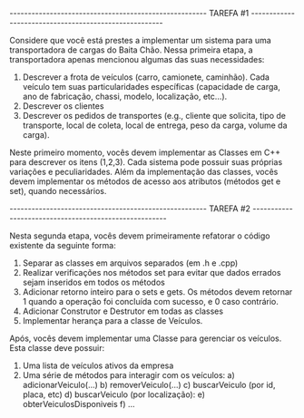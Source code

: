 ------------------------------------------------------ TAREFA #1 ------------------------------------------------------

Considere que você está prestes a implementar um sistema para uma transportadora de
cargas do Baita Chão. Nessa primeira etapa, a transportadora apenas mencionou algumas
das suas necessidades:

1) Descrever a frota de veículos (carro, camionete, caminhão). Cada veículo tem suas
particularidades específicas (capacidade de carga, ano de fabricação, chassi,
modelo, localização, etc…).
2) Descrever os clientes
3) Descrever os pedidos de transportes (e.g., cliente que solicita, tipo de transporte,
local de coleta, local de entrega, peso da carga, volume da carga).

Neste primeiro momento, vocês devem implementar as Classes em C++ para descrever os
itens (1,2,3). Cada sistema pode possuir suas próprias variações e peculiaridades. Além da
implementação das classes, vocês devem implementar os métodos de acesso aos atributos
(métodos get e set), quando necessários. 

------------------------------------------------------ TAREFA #2 ------------------------------------------------------

Nesta segunda etapa, vocês devem primeiramente refatorar o código existente da seguinte
forma:

1) Separar as classes em arquivos separados (em .h e .cpp)
2) Realizar verificações nos métodos set para evitar que dados errados sejam
inseridos em todos os métodos
3) Adicionar retorno inteiro para o sets e gets. Os métodos devem retornar 1
quando a operação foi concluída com sucesso, e 0 caso contrário.
4) Adicionar Construtor e Destrutor em todas as classes
5) Implementar herança para a classe de Veículos.

Após, vocês devem implementar uma Classe para gerenciar os veículos. Esta classe deve
possuir:

1) Uma lista de veículos ativos da empresa
2) Uma série de métodos para interagir com os veículos: 
 a) adicionarVeiculo(...) 
 b) removerVeiculo(...) 
 c) buscarVeiculo (por id, placa, etc) 
 d) buscarVeiculo (por localização): 
 e) obterVeiculosDisponiveis 
 f) … 
